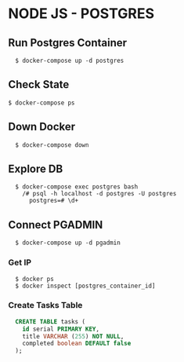# NODE JS - POSTGRES

## Run Postgres Container

```docker
  $ docker-compose up -d postgres
```

## Check State

```docker
$ docker-compose ps
```

## Down Docker

```docker
  $ docker-compose down
```

## Explore DB

```docker
  $ docker-compose exec postgres bash
    /# psql -h localhost -d postgres -U postgres
      postgres=# \d+
```

## Connect PGADMIN

```docker
  $ docker-compose up -d pgadmin
```

### Get IP

```docker
  $ docker ps
  $ docker inspect [postgres_container_id]
```

### Create Tasks Table

```sql
  CREATE TABLE tasks (
	id serial PRIMARY KEY,
	title VARCHAR (255) NOT NULL,
	completed boolean DEFAULT false
  );
```
